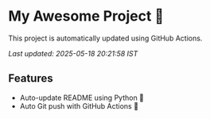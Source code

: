 # My Awesome Project 🚀

This project is automatically updated using GitHub Actions.

_Last updated: 2025-05-18 20:21:58 IST_

## Features
- Auto-update README using Python 🐍
- Auto Git push with GitHub Actions 🤖
